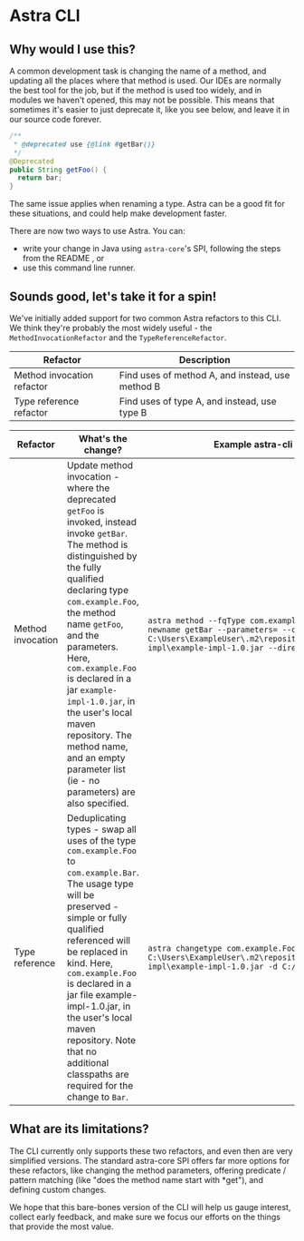 # Astra CLI

## Why would I use this?
A common development task is changing the name of a method, and updating all the places where that method is used. 
Our IDEs are normally the best tool for the job, but if the method is used too widely, and in modules we haven't opened, this may not be possible. 
This means that sometimes it's easier to just deprecate it, like you see below, and leave it in our source code forever. 
```java
/**
 * @deprecated use {@link #getBar()}
 */
@Deprecated 
public String getFoo() {
  return bar;
}
```
The same issue applies when renaming a type. 
Astra can be a good fit for these situations, and could help make development faster. 

There are now two ways to use Astra. You can:
* write your change in Java using `astra-core`'s SPI, following the steps from the README , or
* use this command line runner. 

## Sounds good, let's take it for a spin!
We've initially added support for two common Astra refactors to this CLI. We think they're probably the most widely useful - the `MethodInvocationRefactor` and the `TypeReferenceRefactor`.

| Refactor | Description |
| -------- | ----------- |
| Method invocation refactor | Find uses of method A, and instead, use method B |
| Type reference refactor | Find uses of type A, and instead, use type B |


| Refactor | What's the change? | Example astra-cli invocation |
| -------- | ------------------ | ---------------------------- |
| Method invocation | Update method invocation - where the deprecated `getFoo` is invoked, instead invoke `getBar`. The method is distinguished by the fully qualified declaring type `com.example.Foo`, the method name `getFoo`, and the parameters. Here, `com.example.Foo` is declared in a jar `example-impl-1.0.jar`, in the user's local maven repository. The method name, and an empty parameter list (ie - no parameters) are also specified. | `astra method --fqType com.example.Foo --name getFoo --newname getBar --parameters= --cp C:\Users\ExampleUser\.m2\repository\com\example\example-impl\example-impl-1.0.jar --directory C:/Code/CodeBase` |
| Type reference  |Deduplicating types - swap all uses of the type `com.example.Foo` to `com.example.Bar`. The usage type will be preserved - simple or fully qualified referenced will be replaced in kind. Here, `com.example.Foo` is declared in a jar file example-impl-1.0.jar, in the user's local maven repository. Note that no additional classpaths are required for the change to `Bar`. | `astra changetype com.example.Foo com.example.Bar --cp C:\Users\ExampleUser\.m2\repository\com\example\example-impl\example-impl-1.0.jar -d C:/Code/CodeBase` |


## What are its limitations?
The CLI currently only supports these two refactors, and even then are very simplified versions. The standard astra-core SPI offers far more options for these refactors, like changing the method parameters, offering predicate / pattern matching (like "does the method name start with *get"), and defining custom changes. 

We hope that this bare-bones version of the CLI will help us gauge interest, collect early feedback, and make sure we focus our efforts on the things that provide the most value.
